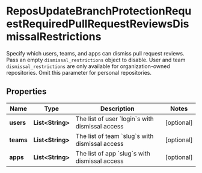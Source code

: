 

# ReposUpdateBranchProtectionRequestRequiredPullRequestReviewsDismissalRestrictions

Specify which users, teams, and apps can dismiss pull request reviews. Pass an empty `dismissal_restrictions` object to disable. User and team `dismissal_restrictions` are only available for organization-owned repositories. Omit this parameter for personal repositories.

## Properties

| Name | Type | Description | Notes |
|------------ | ------------- | ------------- | -------------|
|**users** | **List&lt;String&gt;** | The list of user &#x60;login&#x60;s with dismissal access |  [optional] |
|**teams** | **List&lt;String&gt;** | The list of team &#x60;slug&#x60;s with dismissal access |  [optional] |
|**apps** | **List&lt;String&gt;** | The list of app &#x60;slug&#x60;s with dismissal access |  [optional] |



